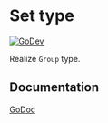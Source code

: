 # Set type

[![GoDev](https://img.shields.io/static/v1?label=godev&message=reference&color=00add8)][godev]

[godev]: https://pkg.go.dev/github.com/gotidy/lib/collections/group

Realize `Group` type.

## Documentation

[GoDoc](http://godoc.org/github.com/gotidy/lib/collections/group)
